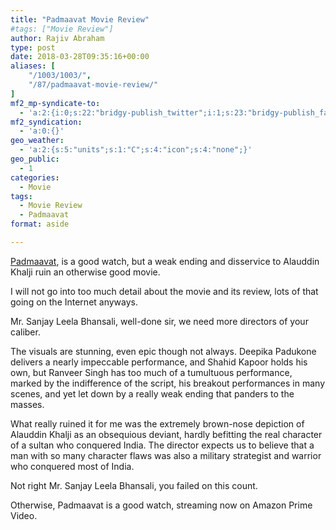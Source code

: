 ```yaml
---
title: "Padmaavat Movie Review"
#tags: ["Movie Review"]
author: Rajiv Abraham
type: post
date: 2018-03-28T09:35:16+00:00
aliases: [
    "/1003/1003/",
    "/87/padmaavat-movie-review/"
]
mf2_mp-syndicate-to:
  - 'a:2:{i:0;s:22:"bridgy-publish_twitter";i:1;s:23:"bridgy-publish_facebook";}'
mf2_syndication:
  - 'a:0:{}'
geo_weather:
  - 'a:2:{s:5:"units";s:1:"C";s:4:"icon";s:4:"none";}'
geo_public:
  - 1
categories:
  - Movie
tags:
  - Movie Review
  - Padmaavat
format: aside

---
```

<a href="https://www.imdb.com/title/tt5935704/" target="_blank" rel="noopener">Padmaavat</a>, is a good watch, but a weak ending and disservice to Alauddin Khalji ruin an otherwise good movie.

<p style="text-align: left;">
  I will not go into too much detail about the movie and its review, lots of that going on the Internet anyways.
</p>

<p style="text-align: left;">
  Mr. Sanjay Leela Bhansali, well-done sir, we need more directors of your caliber.
</p>

<p style="text-align: left;">
  The visuals are stunning, even epic though not always. Deepika Padukone delivers a nearly impeccable performance, and Shahid Kapoor holds his own, but Ranveer Singh has too much of a tumultuous performance, marked by the indifference of the script, his breakout performances in many scenes, and yet let down by a really weak ending that panders to the masses.
</p>

<p style="text-align: left;">
  What really ruined it for me was the extremely brown-nose depiction of Alauddin Khalji as an obsequious deviant, hardly befitting the real character of a sultan who conquered India. The director expects us to believe that a man with so many character flaws was also a military strategist and warrior who conquered most of India.
</p>

<p style="text-align: left;">
  Not right Mr. Sanjay Leela Bhansali, you failed on this count.
</p>

<p style="text-align: left;">
  Otherwise, Padmaavat is a good watch, streaming now on Amazon Prime Video.
</p>
